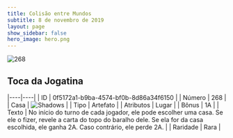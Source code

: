 ```yaml
---
title: Colisão entre Mundos
subtitle: 8 de novembro de 2019
layout: page
show_sidebar: false
hero_image: hero.png
---
```


![268](https://cdn.keyforgegame.com/media/card_front/pt/452_268_HWP5M5CW56R3_pt.png)

## Toca da Jogatina

|----|----|
| ID | 0f5172a1-b9ba-4574-bf0b-8d86a34f6150 |
| Número | 268 |
| Casa | ![Shadows](https://archonarcana.com/images/thumb/e/ee/Shadows.png/22px-Shadows.png "Sombras") |
| Tipo | Artefato |
| Atributos | Lugar |
| Bônus | 1A |
| Texto | No início do turno de cada jogador, ele pode escolher uma casa. Se ele o fizer, revele a carta do topo do baralho dele. Se ela for da casa escolhida, ele ganha 2A. Caso contrário, ele perde 2A. |
| Raridade | Rara |
